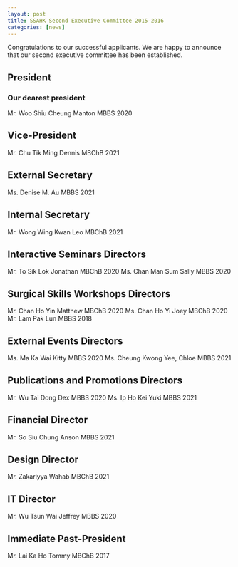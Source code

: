 ```yaml
---
layout: post
title: SSAHK Second Executive Committee 2015-2016
categories: [news]
---
```


Congratulations to our successful applicants. We are happy to announce that our second executive committee has been established.

## President
### Our dearest president
Mr. Woo Shiu Cheung Manton                                                   MBBS 2020

## Vice-President
Mr. Chu Tik Ming Dennis                                                           MBChB 2021

## External Secretary
Ms. Denise M. Au                                                                      MBBS 2021

## Internal Secretary
Mr. Wong Wing Kwan Leo                                                         MBChB 2021

## Interactive Seminars Directors
Mr. To Sik Lok Jonathan                                                             MBChB 2020
Ms. Chan Man Sum Sally                                                           MBBS 2020

## Surgical Skills Workshops Directors
Mr. Chan Ho Yin Matthew                                                          MBChB 2020
Ms. Chan Ho Yi Joey                                                                 MBChB 2020
Mr. Lam Pak Lun                                                                        MBBS 2018

## External Events Directors
Ms. Ma Ka Wai Kitty                                                                   MBBS 2020
Ms. Cheung Kwong Yee, Chloe                                                  MBBS 2021

## Publications and Promotions Directors
Mr. Wu Tai Dong Dex                                                                 MBBS 2020
Ms. Ip Ho Kei Yuki                                                                      MBBS 2021

## Financial Director
Mr. So Siu Chung Anson                                                            MBBS 2021

## Design Director
Mr. Zakariyya Wahab                                                                  MBChB 2021

## IT Director
Mr. Wu Tsun Wai Jeffrey                                                             MBBS 2020

## Immediate Past-President
Mr. Lai Ka Ho Tommy                                                                 MBChB 2017
